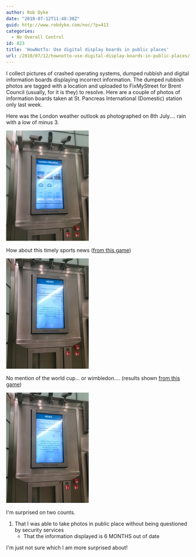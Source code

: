 ```yaml
---
author: Rob Dyke
date: "2010-07-12T11:48:38Z"
guid: http://www.robdyke.com/noc/?p=413
categories:
  - No Overall Control
id: 823
title: 'HowNotTo: Use digital display boards in public places'
url: /2010/07/12/hownotto-use-digital-display-boards-in-public-places/
---
```

I collect pictures of crashed operating systems, dumped rubbish and digital information boards displaying incorrect information. The dumped rubbish photos are tagged with a location and uploaded to FixMyStreet for Brent Council (usually, for it is they) to resolve. Here are a couple of photos of information boards taken at St. Pancreas International (Domestic) station only last week.

Here was the London weather outlook as photographed on 8th July.... rain with a low of minus 3.
  
[<img src="/pubfiles/2010/07/2010-07-08-12.36.11-225x300.jpg" alt="London Weather Outlook" title="2010-07-08 12.36.11" width="225" height="300" class="size-medium wp-image-414" />](/pubfiles/2010/07/2010-07-08-12.36.11.jpg)

How about this timely sports news ([from this game](http://www.guardian.co.uk/football/2010/jan/23/preston-chelsea-fa-cup-live))
  
[<img src="/pubfiles/2010/07/2010-07-08-12.35.37-225x300.jpg" alt="Sports news" title="2010-07-08 12.35.37" width="225" height="300" class="size-medium wp-image-415" />](/pubfiles/2010/07/2010-07-08-12.35.37.jpg)

No mention of the world cup... or wimbledon.... (results shown [from this game](http://www.guardian.co.uk/football/2010/jan/24/stoke-city-arsenal-fa-cup))
  
[<img src="/pubfiles/2010/07/2010-07-08-12.35.51-225x300.jpg" alt="Sports news" title="2010-07-08 12.35.51" width="225" height="300" class="size-medium wp-image-416" />](/pubfiles/2010/07/2010-07-08-12.35.51.jpg)

I'm surprised on two counts.

  1. That I was able to take photos in public place without being questioned by security services 
      * That the information displayed is 6 MONTHS out of date </ol> 
        I'm just not sure which I am more surprised about!